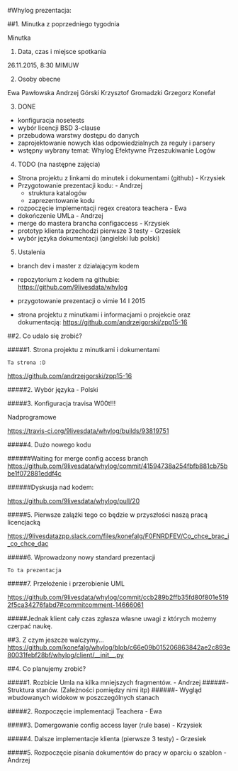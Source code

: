 

#Whylog prezentacja:

##1. Minutka z poprzedniego tygodnia

Minutka

1. Data, czas i miejsce spotkania

26.11.2015, 8:30
MIMUW

2. Osoby obecne

Ewa Pawłowska
Andrzej Górski
Krzysztof Gromadzki
Grzegorz Konefał

3. DONE

- konfiguracja nosetests
- wybór licencji BSD 3-clause
- przebudowa warstwy dostępu do danych
- zaprojektowanie nowych klas odpowiedzialnych za reguły i parsery
- wstępny wybrany temat: Whylog Efektywne Przeszukiwanie Logów

4. TODO (na następne zajęcia)

- Strona projektu z linkami do minutek i dokumentami (github) - Krzysiek
- Przygotowanie prezentacji kodu: - Andrzej
    - struktura katalogów
    - zaprezentowanie kodu
- rozpoczęcie implementacji regex creatora teachera - Ewa
- dokończenie UMLa - Andrzej
- merge do mastera brancha configaccess - Krzysiek
- prototyp klienta przechodzi pierwsze 3 testy - Grzesiek
- wybór języka dokumentacji (angielski lub polski)

5. Ustalenia

- branch dev i master z działającym kodem
- repozytorium z kodem na githubie:
    https://github.com/9livesdata/whylog

- przygotowanie prezentacji o vimie 14 I 2015
- strona projektu z minutkami i informacjami o projekcie oraz dokumentacją:
    https://github.com/andrzejgorski/zpp15-16


##2. Co udalo się zrobić?

#####1. Strona projektu z minutkami i dokumentami
```
Ta strona :D
```
https://github.com/andrzejgorski/zpp15-16

#####2. Wybór języka - Polski

#####3. Konfiguracja travisa W00t!!!

Nadprogramowe

https://travis-ci.org/9livesdata/whylog/builds/93819751


#####4. Dużo nowego kodu


######Waiting for merge config access branch
https://github.com/9livesdata/whylog/commit/41594738a254fbfb881cb75bbe1f072881eddf4c


######Dyskusja nad kodem:

https://github.com/9livesdata/whylog/pull/20


#####5. Pierwsze zalążki tego co będzie w przyszłości naszą pracą licencjacką

https://9livesdatazpp.slack.com/files/konefalg/F0FNRDFEV/Co_chce_brac_i_co_chce_dac


#####6. Wprowadzony nowy standard prezentacji
```
To ta prezentacja
```

#####7. Przełożenie i przerobienie UML


https://github.com/9livesdata/whylog/commit/ccb289b2ffb35fd80f801e5192f5ca34276fabd7#commitcomment-14666061



#####Jednak klient cały czas zgłasza własne uwagi z których możemy czerpać naukę.


##3. Z czym jeszcze walczymy...
https://github.com/konefalg/whylog/blob/c66e09b015206863842ae2c893e80031febf28bf/whylog/client/__init__.py


##4. Co planujemy zrobić?

#####1. Rozbicie Umla na kilka mniejszych fragmentów. - Andrzej
######- Struktura stanów. (Zależności pomiędzy nimi itp)
######- Wygląd wbudowanych widokow w poszczególnych stanach

#####2. Rozpoczęcie implementacji Teachera - Ewa

#####3. Domergowanie config access layer (rule base) - Krzysiek

#####4. Dalsze implementacje klienta (pierwsze 3 testy) - Grzesiek

#####5. Rozpoczęcie pisania dokumentów do pracy w oparciu o szablon - Andrzej

